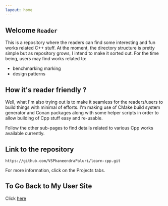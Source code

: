 ```yaml
---
layout: home
---
```



## Welcome `Reader`
This is a repository where the readers can find some interesting and fun works related C++ stuff.
At the moment, the directory structure is pretty simple but as repository grows, I intend to make
it sorted out.  For the time being, users may find works related to:
- benchmarking marking
- design patterns


## How it's reader friendly ?
Well, what I'm also trying out is to make it seamless for the readers/users to build things with minimal of efforts.
I'm making use of CMake build system generator and Conan packages along with some helper scripts in order to
allow building of Cpp stuff easy and re-usable.

Follow the other sub-pages to find details related to various Cpp works available currently.


## Link to the repository
```
https://github.com/VSPhaneendraPaluri/learn-cpp.git
```
For more information, click on the Projects tabs.


## To Go Back to My User Site
Click [here]({{site.url}})

